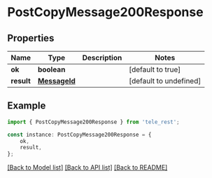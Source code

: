 # PostCopyMessage200Response


## Properties

Name | Type | Description | Notes
------------ | ------------- | ------------- | -------------
**ok** | **boolean** |  | [default to true]
**result** | [**MessageId**](MessageId.md) |  | [default to undefined]

## Example

```typescript
import { PostCopyMessage200Response } from 'tele_rest';

const instance: PostCopyMessage200Response = {
    ok,
    result,
};
```

[[Back to Model list]](../README.md#documentation-for-models) [[Back to API list]](../README.md#documentation-for-api-endpoints) [[Back to README]](../README.md)

